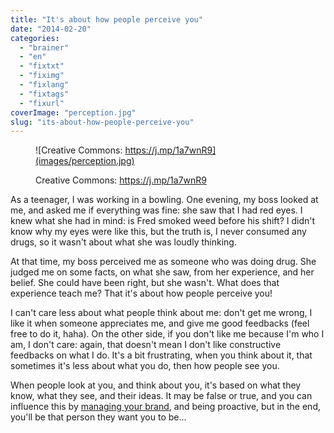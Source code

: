 ```yaml
---
title: "It's about how people perceive you"
date: "2014-02-20"
categories: 
  - "brainer"
  - "en"
  - "fixtxt"
  - "fiximg"
  - "fixlang"
  - "fixtags"
  - "fixurl"
coverImage: "perception.jpg"
slug: "its-about-how-people-perceive-you"
---
```


<figure>

![Creative Commons: https://j.mp/1a7wnR9](images/perception.jpg)

<figcaption>

Creative Commons: https://j.mp/1a7wnR9

</figcaption>

</figure>

As a teenager, I was working in a bowling. One evening, my boss looked at me, and asked me if everything was fine: she saw that I had red eyes. I knew what she had in mind: is Fred smoked weed before his shift? I didn't know why my eyes were like this, but the truth is, I never consumed any drugs, so it wasn't about what she was loudly thinking.

At that time, my boss perceived me as someone who was doing drug. She judged me on some facts, on what she saw, from her experience, and her belief. She could have been right, but she wasn't. What does that experience teach me? That it's about how people perceive you!

I can't care less about what people think about me: don't get me wrong, I like it when someone appreciates me, and give me good feedbacks (feel free to do it, haha). On the other side, if you don't like me because I'm who I am, I don't care: again, that doesn't mean I don't like constructive feedbacks on what I do. It's a bit frustrating, when you think about it, that sometimes it's less about what you do, then how people see you.

When people look at you, and think about you, it's based on what they know, what they see, and their ideas. It may be false or true, and you can influence this by [managing your brand](https://book.fred.dev/ "Book on Personal Branding for developers"), and being proactive, but in the end, you'll be that person they want you to be...
